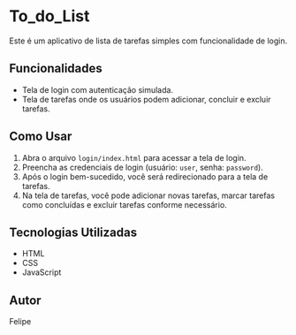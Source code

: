 # To_do_List

Este é um aplicativo de lista de tarefas simples com funcionalidade de login.

## Funcionalidades

- Tela de login com autenticação simulada.
- Tela de tarefas onde os usuários podem adicionar, concluir e excluir tarefas.

## Como Usar

1. Abra o arquivo `login/index.html` para acessar a tela de login.
2. Preencha as credenciais de login (usuário: `user`, senha: `password`).
3. Após o login bem-sucedido, você será redirecionado para a tela de tarefas.
4. Na tela de tarefas, você pode adicionar novas tarefas, marcar tarefas como concluídas e excluir tarefas conforme necessário.

## Tecnologias Utilizadas

- HTML
- CSS
- JavaScript

## Autor

Felipe
